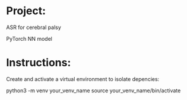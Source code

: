 # Project:
ASR for cerebral palsy

PyTorch NN model

# Instructions:
Create and activate a virtual environment to isolate depencies:

python3 -m venv your_venv_name
source your_venv_name/bin/activate
